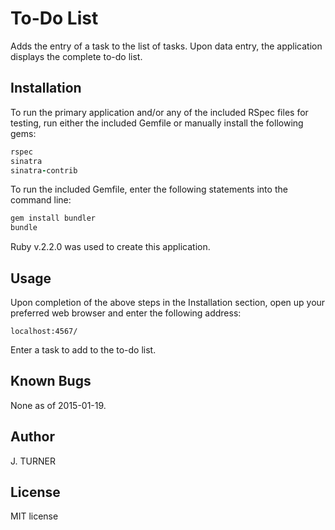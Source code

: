 To-Do List
======================

Adds the entry of a task to the list of tasks. Upon data entry,
the application displays the complete to-do list.

Installation
------------

To run the primary application and/or any of the included RSpec files
for testing, run either the included Gemfile or manually install
the following gems:

```ruby
rspec
sinatra
sinatra-contrib
```

To run the included Gemfile, enter the following statements into
the command line:
```ruby
gem install bundler
bundle
```

Ruby v.2.2.0 was used to create this application.

Usage
-----

Upon completion of the above steps in the Installation section, open
up your preferred web browser and enter the following address:

```url
localhost:4567/
```

Enter a task to add to the to-do list.

Known Bugs
----------

None as of 2015-01-19.

Author
------

J. TURNER

License
-------

MIT license
